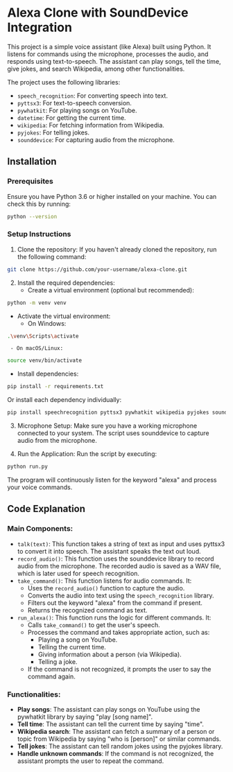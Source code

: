 # Alexa Clone with SoundDevice Integration

This project is a simple voice assistant (like Alexa) built using Python. It listens for commands using the microphone, processes the audio, and responds using text-to-speech. The assistant can play songs, tell the time, give jokes, and search Wikipedia, among other functionalities.

The project uses the following libraries:
- `speech_recognition`: For converting speech into text.
- `pyttsx3`: For text-to-speech conversion.
- `pywhatkit`: For playing songs on YouTube.
- `datetime`: For getting the current time.
- `wikipedia`: For fetching information from Wikipedia.
- `pyjokes`: For telling jokes.
- `sounddevice`: For capturing audio from the microphone.

## Installation

### Prerequisites
Ensure you have Python 3.6 or higher installed on your machine. You can check this by running:

```bash
python --version
```

### Setup Instructions

1. Clone the repository: If you haven't already cloned the repository, run the following command:

```bash
git clone https://github.com/your-username/alexa-clone.git
```

2. Install the required dependencies:
   - Create a virtual environment (optional but recommended):

```bash
python -m venv venv
```

   - Activate the virtual environment:
     - On Windows:

```bash
.\venv\Scripts\activate
```
     - On macOS/Linux:

```bash
source venv/bin/activate
```

   - Install dependencies:

```bash
pip install -r requirements.txt
```

   Or install each dependency individually:

```bash
pip install speechrecognition pyttsx3 pywhatkit wikipedia pyjokes sounddevice scipy
```

3. Microphone Setup: Make sure you have a working microphone connected to your system. The script uses sounddevice to capture audio from the microphone.

4. Run the Application: Run the script by executing:

```bash
python run.py
```

The program will continuously listen for the keyword "alexa" and process your voice commands.

## Code Explanation

### Main Components:
- `talk(text)`: This function takes a string of text as input and uses pyttsx3 to convert it into speech. The assistant speaks the text out loud.
- `record_audio()`: This function uses the sounddevice library to record audio from the microphone. The recorded audio is saved as a WAV file, which is later used for speech recognition.
- `take_command()`: This function listens for audio commands. It:
  - Uses the `record_audio()` function to capture the audio.
  - Converts the audio into text using the `speech_recognition` library.
  - Filters out the keyword "alexa" from the command if present.
  - Returns the recognized command as text.
- `run_alexa()`: This function runs the logic for different commands. It:
  - Calls `take_command()` to get the user's speech.
  - Processes the command and takes appropriate action, such as:
    - Playing a song on YouTube.
    - Telling the current time.
    - Giving information about a person (via Wikipedia).
    - Telling a joke.
  - If the command is not recognized, it prompts the user to say the command again.

### Functionalities:
- **Play songs**: The assistant can play songs on YouTube using the pywhatkit library by saying "play [song name]".
- **Tell time**: The assistant can tell the current time by saying "time".
- **Wikipedia search**: The assistant can fetch a summary of a person or topic from Wikipedia by saying "who is [person]" or similar commands.
- **Tell jokes**: The assistant can tell random jokes using the pyjokes library.
- **Handle unknown commands**: If the command is not recognized, the assistant prompts the user to repeat the command.
